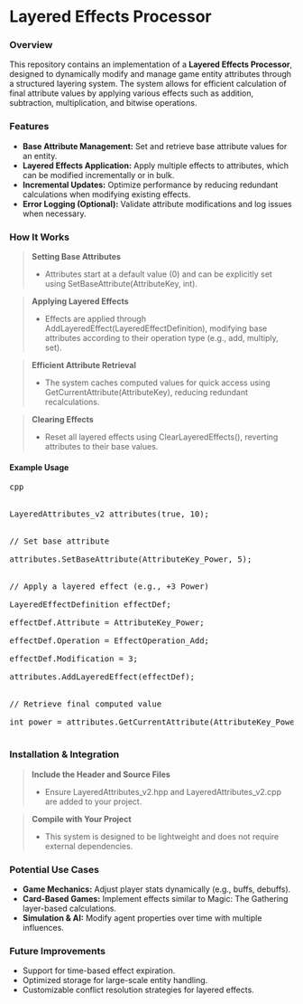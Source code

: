 # Layered Effects Processor

### Overview
This repository contains an implementation of a <b>Layered Effects Processor</b>, designed to dynamically modify and manage game entity attributes through a structured layering system. The system allows for efficient calculation of final attribute values by applying various effects such as addition, subtraction, multiplication, and bitwise operations.

### Features
<ul>
<li><b>Base Attribute Management:</b> Set and retrieve base attribute values for an entity.</li>
<li><b>Layered Effects Application:</b> Apply multiple effects to attributes, which can be modified incrementally or in bulk.</li>
<li><b>Incremental Updates:</b> Optimize performance by reducing redundant calculations when modifying existing effects.</li>
<li><b>Error Logging (Optional):</b> Validate attribute modifications and log issues when necessary.</li>
</ul>

### How It Works

<blockquote>
<b>Setting Base Attributes</b>
<ul><li>Attributes start at a default value (0) and can be explicitly set using SetBaseAttribute(AttributeKey, int).</li></ul>
</blockquote>

<blockquote>
<b>Applying Layered Effects</b>
<ul><li>Effects are applied through AddLayeredEffect(LayeredEffectDefinition), modifying base attributes according to their operation type (e.g., add, multiply, set).</li></ul>
</blockquote>

<blockquote>
<b>Efficient Attribute Retrieval</b>
<ul><li>The system caches computed values for quick access using GetCurrentAttribute(AttributeKey), reducing redundant recalculations.</li></ul>
</blockquote>

<blockquote>
<b>Clearing Effects</b>
<ul><li>Reset all layered effects using ClearLayeredEffects(), reverting attributes to their base values.</li></ul>
</blockquote>

#### Example Usage
<pre>
cpp <br>
  
LayeredAttributes_v2 attributes(true, 10); <br>

// Set base attribute <br>
attributes.SetBaseAttribute(AttributeKey_Power, 5); <br>

// Apply a layered effect (e.g., +3 Power) <br>
LayeredEffectDefinition effectDef; <br>
effectDef.Attribute = AttributeKey_Power; <br>
effectDef.Operation = EffectOperation_Add; <br>
effectDef.Modification = 3; <br>
attributes.AddLayeredEffect(effectDef); <br>

// Retrieve final computed value <br>
int power = attributes.GetCurrentAttribute(AttributeKey_Power); // Expected: 8 <br>
</pre>

### Installation & Integration

<blockquote>
<b>Include the Header and Source Files</b>
<ul><li>Ensure LayeredAttributes_v2.hpp and LayeredAttributes_v2.cpp are added to your project.</li></ul>
</blockquote>

<blockquote>
<b>Compile with Your Project</b>
<ul><li>This system is designed to be lightweight and does not require external dependencies.</li></ul>
</blockquote>

### Potential Use Cases
<ul>
<li><b>Game Mechanics:</b> Adjust player stats dynamically (e.g., buffs, debuffs). </li>
<li><b>Card-Based Games:</b> Implement effects similar to Magic: The Gathering layer-based calculations. </li>
<li><b>Simulation & AI:</b> Modify agent properties over time with multiple influences. </li>
</ul>

### Future Improvements
<ul>
<li>Support for time-based effect expiration.</li>
<li>Optimized storage for large-scale entity handling.</li>
<li>Customizable conflict resolution strategies for layered effects.</li>
</ul>
